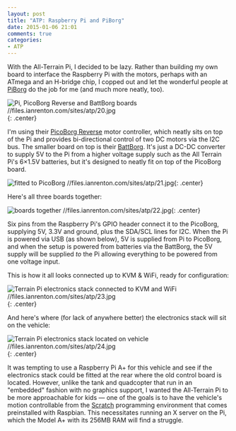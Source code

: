 ```yaml
---
layout: post
title: "ATP: Raspberry Pi and PiBorg"
date: 2015-01-06 21:01
comments: true
categories: 
- ATP
---
```


With the All-Terrain Pi, I decided to be lazy. Rather than building my own board to interface the Raspberry Pi with the motors, perhaps with an ATmega and an H-bridge chip, I copped out and let the wonderful people at [PiBorg](https://www.piborg.org/) do the job for me (and much more neatly, too).

![Pi, PicoBorg Reverse and BattBorg boards //files.ianrenton.com/sites/atp/20.jpg](Raspberry){: .center}

I'm using their [PicoBorg Reverse](https://www.piborg.org/picoborgrev) motor controller, which neatly sits on top of the Pi and provides bi-directional control of two DC motors via the I2C bus. The smaller board on top is their [BattBorg](https://www.piborg.org/battborg). It's just a DC-DC converter to supply 5V to the Pi from a higher voltage supply such as the All Terrain Pi's 6&times;1.5V batteries, but it's designed to neatly fit on top of the PicoBorg board.

![fitted to PicoBorg //files.ianrenton.com/sites/atp/21.jpg](BattBorg){: .center}

Here's all three boards together:

![boards together //files.ianrenton.com/sites/atp/22.jpg](Three){: .center}

Six pins from the Raspberry Pi's GPIO header connect it to the PicoBorg, supplying 5V, 3.3V and ground, plus the SDA/SCL lines for I2C. When the Pi is powered via USB (as shown below), 5V is supplied from Pi to PicoBorg, and when the setup is powered from batteries via the BattBorg, the 5V supply will be supplied *to* the Pi allowing everything to be powered from one voltage input.

This is how it all looks connected up to KVM & WiFi, ready for configuration:

![Terrain Pi electronics stack connected to KVM and WiFi //files.ianrenton.com/sites/atp/23.jpg](All){: .center}

And here's where (for lack of anywhere better) the electronics stack will sit on the vehicle:

![Terrain Pi electronics stack located on vehicle //files.ianrenton.com/sites/atp/24.jpg](All){: .center}

It was tempting to use a Raspberry Pi A+ for this vehicle and see if the electronics stack could be fitted at the rear where the old control board is located. However, unlike the tank and quadcopter that run in an "embedded" fashion with no graphics support, I wanted the All-Terrain Pi to be more approachable for kids &mdash; one of the goals is to have the vehicle's motion controllable from the [Scratch](http://scratch.mit.edu/) programming environment that comes preinstalled with Raspbian. This necessitates running an X server on the Pi, which the Model A+ with its 256MB RAM will find a struggle.
